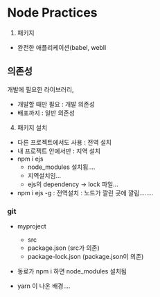 # Node Practices

1. 패키지
  - 완전한 애플리케이션(babel, webll

## 의존성
개발에 필요한 라이브러리, 

  - 개발할 때만 필요 : 개발 의존성
  - 배포까지 : 일반 의존성

4. 패키지 설치
  - 다른 프로젝트에서도 사용 : 전역 설치
  - 내 프로젝트 안에서만 : 지역 설치
  - npm i ejs
    - node_modules 설치됨....
    - 지역설치임...
    - ejs의 dependency -> lock 파일...
  - npm i ejs -g : 전역설치 : 노드가 깔린 곳에 깔림........

  

### git
- myproject
  - src
  - package.json (src가  의존)
  - package-lock.json (package.json이 의존)

- 동료가 npm i 하면 node_modules 설치됨

- yarn 이 나온 배경....

